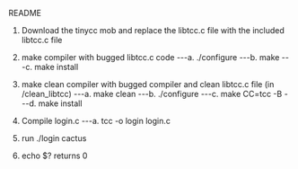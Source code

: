 README

1. Download the tinycc mob and replace the libtcc.c file with the included libtcc.c file

2. make compiler with bugged libtcc.c code
	---a. ./configure
	---b. make
	---c. make install

3. make clean compiler with bugged compiler and clean libtcc.c file (in /clean_libtcc)
	---a. make clean
	---b. ./configure
	---c. make CC=tcc -B
	---d. make install 

4. Compile login.c 
	---a. tcc -o login login.c

5. run ./login cactus

6. echo $? returns 0
